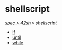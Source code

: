 # shellscript

*[spec > 42sh](..) > shellscript*

* [if](./if)
* [until](./until)
* [while](./while)
